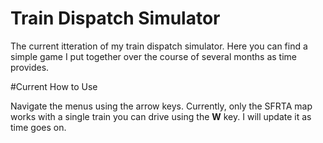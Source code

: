 # Train Dispatch Simulator 

The current itteration of my train dispatch simulator. Here you can find a simple game I put together over the course of several months as time provides. 

#Current How to Use

Navigate the menus using the arrow keys. Currently, only the SFRTA map works with a single train you can drive using the **W** key. I will update it as time goes on.
